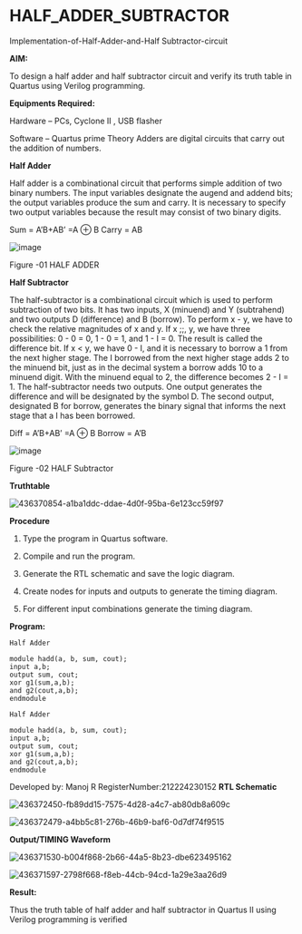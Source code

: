 # HALF_ADDER_SUBTRACTOR

Implementation-of-Half-Adder-and-Half Subtractor-circuit

**AIM:**

To design a half adder and half subtractor circuit and verify its truth table in Quartus using Verilog programming.

**Equipments Required:**

Hardware – PCs, Cyclone II , USB flasher 

Software – Quartus prime Theory Adders are digital circuits that carry out the addition of numbers.

**Half Adder**

Half adder is a combinational circuit that performs simple addition of two binary numbers. The input variables designate the augend and addend bits; the output variables produce the sum and carry. It is necessary to specify two output variables because the result may consist of two binary digits.

Sum = A’B+AB’ =A ⊕ B Carry = AB

![image](https://github.com/naavaneetha/HALF_ADDER_SUBTRACTOR/assets/154305477/bd4a0b2c-cdbc-4184-ab08-81578f121e1f)

Figure -01 HALF ADDER

**Half Subtractor**

The half-subtractor is a combinational circuit which is used to perform subtraction of two bits. It has two inputs, X (minuend) and Y (subtrahend) and two outputs D (difference) and B (borrow). To perform x - y, we have to check the relative magnitudes of x and y. If x ;;, y, we have three possibilities: 0 - 0 = 0, 1 - 0 = 1, and 1 - I = 0. The result is called the difference bit. If x < y, we have 0 - I, and it is necessary to borrow a 1 from the next higher stage. The I borrowed from the next higher stage adds 2 to the minuend bit, just as in the decimal system a borrow adds 10 to a minuend digit. With the minuend equal to 2, the difference becomes 2 - I = 1. The half-subtractor needs two outputs. One output generates the difference and will be designated by the symbol D. The second output, designated B for borrow, generates the binary signal that informs the next stage that a I has been borrowed. 

Diff = A’B+AB’ =A ⊕ B
Borrow = A’B

 ![image](https://github.com/naavaneetha/HALF_ADDER_SUBTRACTOR/assets/154305477/d76b099c-513f-4e7c-843a-e2fd028a531a)

Figure -02 HALF Subtractor

**Truthtable**

![436370854-a1ba1ddc-ddae-4d0f-95ba-6e123cc59f97](https://github.com/user-attachments/assets/49a0b6c9-b823-4a7b-8c83-da1ef043db8f)

**Procedure**

1.	Type the program in Quartus software.

2.	Compile and run the program.

3.	Generate the RTL schematic and save the logic diagram.

4.	Create nodes for inputs and outputs to generate the timing diagram.

5.	For different input combinations generate the timing diagram.


**Program:**
```
Half Adder

module hadd(a, b, sum, cout);
input a,b;
output sum, cout;
xor g1(sum,a,b);
and g2(cout,a,b);
endmodule

Half Adder

module hadd(a, b, sum, cout);
input a,b;
output sum, cout;
xor g1(sum,a,b);
and g2(cout,a,b);
endmodule
```
Developed by: Manoj R
RegisterNumber:212224230152
**RTL Schematic**

![436372450-fb89dd15-7575-4d28-a4c7-ab80db8a609c](https://github.com/user-attachments/assets/4f548ca3-bc42-4225-a3fb-fef30cff0fb7)

![436372479-a4bb5c81-276b-46b9-baf6-0d7df74f9515](https://github.com/user-attachments/assets/8b4f79c8-014e-46ce-8ecc-4b6e6084c90d)

**Output/TIMING Waveform**

![436371530-b004f868-2b66-44a5-8b23-dbe623495162](https://github.com/user-attachments/assets/72b9468e-36d0-489a-87ad-642ab057c332)

![436371597-2798f668-f8eb-44cb-94cd-1a29e3aa26d9](https://github.com/user-attachments/assets/ccbb95f1-2714-4ffb-ade9-0cd82d70c2bc)

**Result:**

Thus the truth table of half adder and half subtractor in Quartus II using Verilog programming is verified
